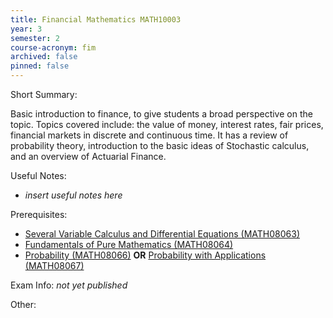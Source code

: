 ```yaml
---
title: Financial Mathematics MATH10003
year: 3
semester: 2 
course-acronym: fim
archived: false
pinned: false
---
```

Short Summary: 

Basic introduction to finance, to give students a broad perspective on the topic. Topics covered include: the value of money, interest rates, fair prices, financial markets in discrete and continuous time. It has a review of probability theory, introduction to the basic ideas of Stochastic calculus, and an overview of Actuarial Finance. 

Useful Notes:

* *insert useful notes here* 

Prerequisites: 

- [Several Variable Calculus and Differential Equations (MATH08063)](/math2/#several-variable-calculus-and-differential-equations)
- [Fundamentals of Pure Mathematics (MATH08064)](/math2/#fundamentals-of-pure-mathematics)
- [Probability (MATH08066)](/math2/#probability) **OR** [Probability with Applications (MATH08067)](/math2/#probability-with-applications)

Exam Info: *not yet published*

Other:

